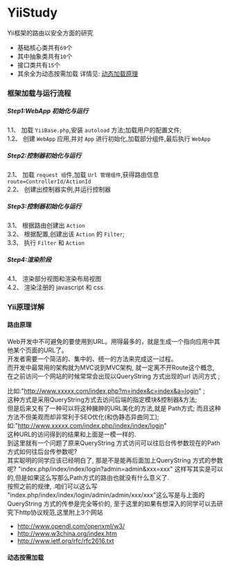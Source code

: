 # YiiStudy
Yii框架的路由以安全方面的研究  
* 基础核心类共有`69`个
* 其中抽象类共有`10`个
* 接口类共有`15`个  
* 其余全为动态按需加载 详情见: <a href="#user-content-dongtaijiazai">动态加载原理</a> 

### 框架加载与运行流程  
##### Step1:WebApp 初始化与运行  
1.1、 加载 `YiiBase.php`,安装 `autoload` 方法;加载用户的配置文件;  
1.2、 创建 `WebApp` 应用,并对 `App` 进行初始化,加载部分组件,最后执行 `WebApp`  
##### Step2:控制器初始化与运行  
2.1、 加载 `request 组`件,加载 `Url 管理组件`,获得路由信息 `route=ControllerId/ActionId`  
2.2、 创建出控制器实例,并运行控制器  
##### Step3:控制器初始化与运行  
3.1、 根据路由创建出 `Action`  
3.2、 根据配置,创建出该 `Action` 的 `Filter`;  
3.3、 执行 `Filter` 和 `Action`  
##### Step4:渲染阶段  
4.1、 渲染部分视图和渲染布局视图  
4.2、 渲染注册的 javascript 和 css  

### Yii原理详解
#### <a name="route"></a>路由原理
Web开发中不可避免的要使用到URL。用得最多的，就是生成一个指向应用中其他某个页面的URL了。  
开发者需要一个简洁的、集中的、统一的方法来完成这一过程。  
而开发中最常用的架构就为MVC说到MVC架构, 就一定离不开Route这个概念,   
在之前访问一个网站的时候常常会出现以QueryString 方式出现的url 访问方式 ;   

比如:"http://www.xxxxx.com/index.php?m=index&c=index&a=login" ;   
这种方式是采用QueryString方式去访问后端的指定模块&控制器&方法;  
但是后来又有了一种可以将这种臃肿的URL美化的方法,就是 Path方式;   而且这种方法不但美观而却非常利于SEO优化(和伪静态异曲同工);  
如:"http://www.xxxxx.com/index.php/index/index/login"  
这种URL的访问得到的结果和上面是一模一样的.  
到这里就有一个问题了原来QueryString 方式访问可以往后台传参数现在的Path方式如何往后台传参数呢?  
其实聪明的同学应该已经明白了, 那是不是能再后面加上QueryString 方式的参数呢?   "index.php/index/index/login?admin=admin&xxx=xxx"  这样写其实是可以的,但是如果这么写那么Path方式的路由也就没有什么意义了.  
按照之前的规律, .咱们可以这么写 "index.php/index/index/login/admin/admin/xxx/xxx"这么写是与上面的QueryString  方式的传参是完全等价的, 至于这里的如果有想深入的同学可以去研究下http协议规范,这里附上3个网站 
* http://www.opendl.com/openxml/w3/
* http://www.w3china.org/index.htm
* http://www.ietf.org/rfc/rfc2616.txt

#### <a name="dongtaijiazai"></a>动态按需加载

 
  
